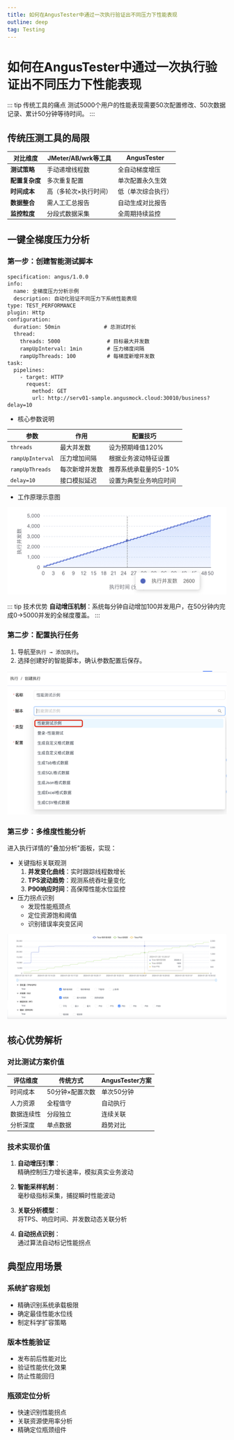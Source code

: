 ```yaml
---
title: 如何在AngusTester中通过一次执行验证出不同压力下性能表现
outline: deep
tag: Testing
---
```


# 如何在AngusTester中通过一次执行验证出不同压力下性能表现

::: tip 传统工具的痛点
<el-icon><BottomRight /></el-icon> 测试5000个用户的性能表现需要50次配置修改、50次数据记录、累计50分钟等待时间。
:::

## 传统压测工具的局限

| 对比维度 | JMeter/AB/wrk等工具 | AngusTester |
|---------|-------------------|------------|
| **测试策略** | 手动递增线程数 | 全自动梯度增压 |
| **配置复杂度** | 多次重复配置 | 单次配置永久生效 |
| **时间成本** | 高（多轮次×执行时间） | 低（单次综合执行） |
| **数据整合** | 需人工汇总报告 | 自动生成对比报告 |
| **监控粒度** | 分段式数据采集 | 全周期持续监控 |

## 一键全梯度压力分析

### 第一步：创建智能测试脚本

```yaml:no-line-numbers
specification: angus/1.0.0
info:
  name: 全梯度压力分析示例
  description: 自动化验证不同压力下系统性能表现
type: TEST_PERFORMANCE
plugin: Http
configuration:
  duration: 50min              # 总测试时长
  thread:
    threads: 5000               # 目标最大并发数
    rampUpInterval: 1min        # 压力梯度间隔
    rampUpThreads: 100          # 每梯度新增并发数
task:
  pipelines:
    - target: HTTP
      request:
        method: GET
        url: http://serv01-sample.angusmock.cloud:30010/business?delay=10
```

- 核心参数说明

| 参数 | 作用 | 配置技巧 |
|------|------|----------|
| `threads` | 最大并发数 | 设为预期峰值120% |
| `rampUpInterval` | 压力增加间隔 | 根据业务波动特征设置 |
| `rampUpThreads` | 每次新增并发数 | 推荐系统承载量的5-10% |
| `delay=10` | 接口模拟延迟 | 设置为典型业务响应时间 |

- 工作原理示意图

![压力梯度模型](images/04-stress-testing-model.png)

::: tip 技术优势
**自动增压机制**：系统每分钟自动增加100并发用户，在50分钟内完成0→5000并发的全梯度覆盖。
:::

### 第二步：配置执行任务

1. 导航至`执行 → 添加执行`。
2. 选择创建好的智能脚本，确认参数配置后保存。

![创建测试任务](images/04-create-testing-exec.png)

### 第三步：多维度性能分析

进入执行详情的"叠加分析"面板，实现：

- 关键指标关联观测
  1. **并发变化曲线**：实时跟踪线程数增长
  2. **TPS波动趋势**：观测系统吞吐量变化
  3. **P90响应时间**：高保障性能水位监控
- 压力拐点识别
  - 发现性能瓶颈点
  - 定位资源饱和阈值
  - 识别错误率突变区间

![多压力区分析视图](images/04-stress-testing-result.png)

## 核心优势解析

### 对比测试方案价值

| 评估维度 | 传统方式 | AngusTester方案 |
|---------|---------|----------------|
| 时间成本 | 50分钟×配置次数 | 单次50分钟 |
| 人力资源 | 全程值守 | 自动执行 |
| 数据连续性 | 分段独立 | 连续关联 |
| 分析深度 | 单点数据 | 趋势对比 |

### 技术实现价值

1. **自动增压引擎**：  
   精确控制压力增长速率，模拟真实业务波动

2. **智能采样机制**：  
   毫秒级指标采集，捕捉瞬时性能波动

3. **关联分析模型**：  
   将TPS、响应时间、并发数动态关联分析

4. **自动拐点识别**：  
   通过算法自动标记性能拐点

## 典型应用场景

### <el-icon><CollectionTag /></el-icon> 系统扩容规划
- 精确识别系统承载极限
- 确定最佳性能水位线
- 制定科学扩容策略

### <el-icon><CollectionTag /></el-icon> 版本性能验证
- 发布前后性能对比
- 验证性能优化效果
- 防止性能回归

### <el-icon><CollectionTag /></el-icon> 瓶颈定位分析
- 快速识别性能拐点
- 关联资源使用率分析
- 精确定位瓶颈组件
